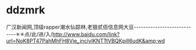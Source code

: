 # ddzmrk
广汉新闻网,顶级rapper潮水仙踪林,老狼贰佰信息网大豆----------------------------✳✳点/此/进/入/http://www.baidu.com/link?url=NoK8PT47PahMhFH8Vie_jnciyIKNTTtVBQKpill6udK&amp;wd
